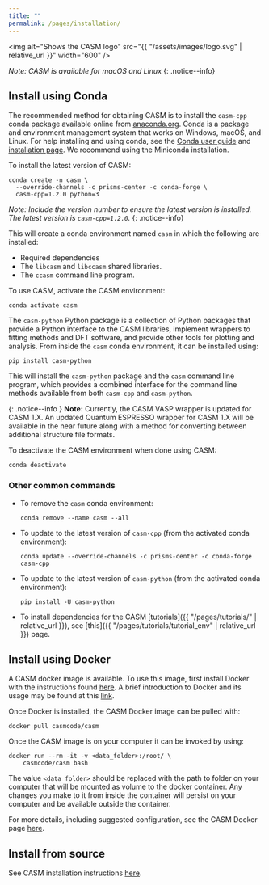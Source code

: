 ```yaml
---
title: ""
permalink: /pages/installation/
---
```


<img alt="Shows the CASM logo" src="{{ "/assets/images/logo.svg" | relative_url }}" width="600" />

_Note: CASM is available for macOS and Linux_
{: .notice--info}

## Install using Conda

The recommended method for obtaining CASM is to install the ``casm-cpp`` conda package available online from [anaconda.org](https://anaconda.org/prisms-center). Conda is a package and environment management system that works on Windows, macOS, and Linux. For help installing and using conda, see the [Conda user guide](https://docs.conda.io/projects/conda/en/latest/user-guide/index.html) and [installation page](https://docs.conda.io/projects/conda/en/latest/user-guide/install/index.html). We recommend using the Miniconda installation.

To install the latest version of CASM:

    conda create -n casm \
      --override-channels -c prisms-center -c conda-forge \
      casm-cpp=1.2.0 python=3

_Note: Include the version number to ensure the latest version is installed. The latest version is ``casm-cpp=1.2.0``._
{: .notice--info}

This will create a conda environment named `casm` in which the following are installed:

- Required dependencies
- The `libcasm` and `libccasm` shared libraries.
- The ``ccasm`` command line program.

To use CASM, activate the CASM environment:

    conda activate casm

The ``casm-python`` Python package is a collection of Python packages that provide a Python interface to the CASM libraries, implement wrappers to fitting methods and DFT software, and provide other tools for plotting and analysis. From inside the `casm` conda environment, it can be installed using:

    pip install casm-python

This will install the `casm-python` package and the `casm` command line program, which provides a combined interface for the command line methods available from both `casm-cpp` and `casm-python`.

{: .notice--info }
**Note:** Currently, the CASM VASP wrapper is updated for CASM 1.X. An updated Quantum ESPRESSO wrapper for CASM 1.X will be available in the near future along with a method for converting between additional structure file formats.

To deactivate the CASM environment when done using CASM:

    conda deactivate

### Other common commands

- To remove the `casm` conda environment:

      conda remove --name casm --all

- To update to the latest version of ``casm-cpp`` (from the activated conda environment):

      conda update --override-channels -c prisms-center -c conda-forge casm-cpp

- To update to the latest version of ``casm-python`` (from the activated conda environment):

      pip install -U casm-python

- To install dependencies for the CASM [tutorials]({{ "/pages/tutorials/" | relative_url }}), see [this]({{ "/pages/tutorials/tutorial_env" | relative_url }}) page.


## Install using Docker

A CASM docker image is available. To use this image, first install Docker with the instructions found [here](https://docs.docker.com/engine/install/). A brief introduction to Docker and its usage may be found at this [link](https://docs.docker.com/get-started/overview/).

Once Docker is installed, the CASM Docker image can be pulled with:

    docker pull casmcode/casm

Once the CASM image is on your computer it can be invoked by using:

    docker run --rm -it -v <data_folder>:/root/ \
        casmcode/casm bash

The value `<data_folder>` should be replaced with the path to folder on your computer that will be mounted as volume to the docker container. Any changes you make to it from inside the container will persist on your computer and be available outside the container.

For more details, including suggested configuration, see the CASM Docker page [here](https://hub.docker.com/r/casmcode/casm-base).

## Install from source

See CASM installation instructions [here](https://github.com/prisms-center/CASMcode/blob/1.X/INSTALL.md).
